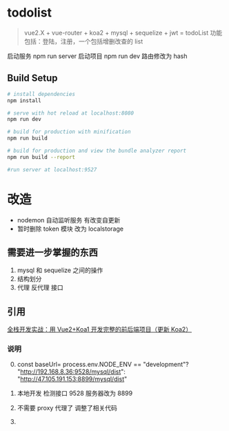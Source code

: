 # todolist

> vue2.X + vue-router + koa2 + mysql + sequelize + jwt = todoList
> 功能包括：登陆，注册，一个包括增删改查的 list

启动服务 npm run server
启动项目 npm run dev
路由修改为 hash

## Build Setup

```bash
# install dependencies
npm install

# serve with hot reload at localhost:8080
npm run dev

# build for production with minification
npm run build

# build for production and view the bundle analyzer report
npm run build --report

#run server at localhost:9527
```

# 改造

- nodemon 自动监听服务 有改变自更新
- 暂时删除 token 模块 改为 localstorage

## 需要进一步掌握的东西

1. mysql 和 sequelize 之间的操作
2. 结构划分
3. 代理 反代理 接口

## 引用

[全栈开发实战：用 Vue2+Koa1 开发完整的前后端项目（更新 Koa2）](https://molunerfinn.com/Vue+Koa/)

### 说明

0. const baseUrl= process.env.NODE_ENV == "development"? "http://192.168.8.36:9528/mysql/dist": "http://47.105.191.153:8899/mysql/dist"

1. 本地开发 检测接口 9528 服务器改为 8899
1. 不需要 proxy 代理了 调整了相关代码
1.
